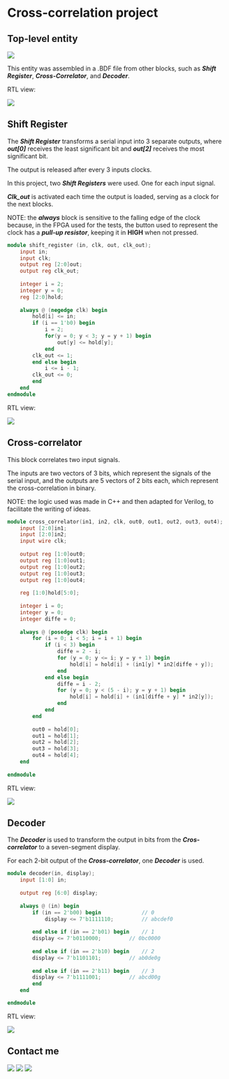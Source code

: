 # Cross-correlation project

## Top-level entity
![](../Output_files/Cross-correlation.png)

This entity was assembled in a .BDF file from other blocks, such as ***Shift Register***, ***Cross-Correlator***, and ***Decoder***.

RTL view:

![](../Output_files/Top-level-Cross.png)

## Shift Register

The ***Shift Register*** transforms a serial input into 3 separate outputs, where ***out[0]*** receives the least significant bit and ***out[2]*** receives the most significant bit.

The output is released after every 3 inputs clocks.

In this project, two ***Shift Registers*** were used. One for each input signal.

***Clk_out*** is activated each time the output is loaded, serving as a clock for the next blocks.

NOTE: the ***always*** block is sensitive to the falling edge of the clock because, in the FPGA used for the tests, the button used to represent the clock has a ***pull-up resistor***, keeping it in **HIGH** when not pressed.

~~~verilog
module shift_register (in, clk, out, clk_out);
    input in;
    input clk;
    output reg [2:0]out;
    output reg clk_out;
  
    integer i = 2;
    integer y = 0;
    reg [2:0]hold;
  
    always @ (negedge clk) begin
        hold[i] <= in;
        if (i == 1'b0) begin
            i = 2;
            for(y = 0; y < 3; y = y + 1) begin
                out[y] <= hold[y];
            end
	    clk_out <= 1;
        end else begin
            i <= i - 1;
	    clk_out <= 0;
        end 
    end
endmodule
~~~

RTL view:

![](../Output_files/ShiftRegister.png)

## Cross-correlator

This block correlates two input signals.

The inputs are two vectors of 3 bits, which represent the signals of the serial input, and the outputs are 5 vectors of 2 bits each, which represent the cross-correlation in binary.

NOTE: the logic used was made in C++ and then adapted for Verilog, to facilitate the writing of ideas.

~~~verilog
module cross_correlator(in1, in2, clk, out0, out1, out2, out3, out4);
    input [2:0]in1;
    input [2:0]in2;
    input wire clk;
  
    output reg [1:0]out0;
    output reg [1:0]out1;
    output reg [1:0]out2;
    output reg [1:0]out3;
    output reg [1:0]out4;
  
    reg [1:0]hold[5:0];
  
    integer i = 0;
    integer y = 0;
    integer diffe = 0;
  
    always @ (posedge clk) begin
        for (i = 0; i < 5; i = i + 1) begin
            if (i < 3) begin
                diffe = 2 - i;
                for (y = 0; y <= i; y = y + 1) begin
                    hold[i] = hold[i] + (in1[y] * in2[diffe + y]);
                end
            end else begin
                diffe = i - 2;
                for (y = 0; y < (5 - i); y = y + 1) begin
                    hold[i] = hold[i] + (in1[diffe + y] * in2[y]);
                end
            end
        end
	
        out0 = hold[0];
        out1 = hold[1];
        out2 = hold[2];
        out3 = hold[3];
        out4 = hold[4];
    end
  
endmodule 
~~~

RTL view:

![](../Output_files/Cross-correlator.png)

## Decoder

The ***Decoder*** is used to transform the output in bits from the ***Cros-correlator*** to a seven-segment display.

For each 2-bit output of the ***Cross-correlator***, one ***Decoder*** is used.

~~~verilog
module decoder(in, display);
    input [1:0] in;
  
    output reg [6:0] display;
  
    always @ (in) begin
        if (in == 2'b00) begin             // 0
            display <= 7'b1111110;         // abcdef0
       
        end else if (in == 2'b01) begin    // 1
  	    display <= 7'b0110000;         // 0bc0000
       
        end else if (in == 2'b10) begin    // 2
  	    display <= 7'b1101101;         // ab0de0g
       
        end else if (in == 2'b11) begin    // 3
  	    display <= 7'b1111001;         // abcd00g  
        end
    end

endmodule
~~~

RTL view:

![](../Output_files/Decoder.png)

## Contact me
[![](../Output_files/gmail.png)](mailto:jefferson.lopes@ee.ufcg.edu.br?subject=[GitHub]%20FPGA%20-%20cross-correlation) ![](../Output_files/separador.png) [![](../Output_files/insta.png)](https://instagram.com/jeff.777.lopes?igshid=1i5gr7ch0bvkd)
